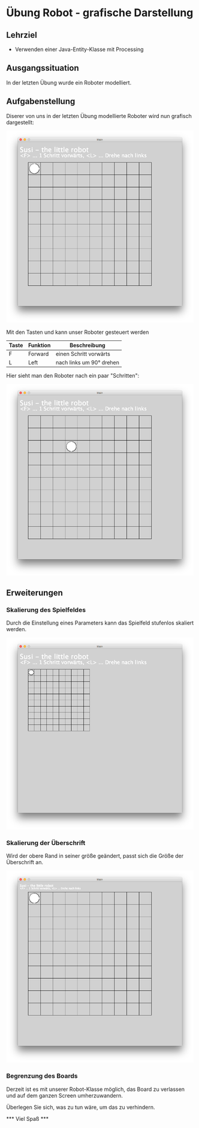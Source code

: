 # Übung Robot - grafische Darstellung

## Lehrziel

- Verwenden einer Java-Entity-Klasse mit Processing 

## Ausgangssituation

In der letzten Übung wurde ein Roboter modelliert.


## Aufgabenstellung

Diserer von uns in der letzten Übung modellierte Roboter wird nun grafisch dargestellt:

<img src="./images/start_screen.png" width="500" />

Mit den Tasten <F> und  <L> kann unser Roboter gesteuert werden

Taste | Funktion | Beschreibung
--- | --- | ---
F | Forward | einen Schritt vorwärts
L | Left | nach links um 90° drehen 

Hier sieht man den Roboter nach ein paar "Schritten":

<img src="./images/action_screen.png" width="500" />

## Erweiterungen

### Skalierung des Spielfeldes

Durch die Einstellung eines Parameters kann das Spielfeld stufenlos skaliert werden.

<img src="./images/small_board.png" width="500" />

### Skalierung der Überschrift

Wird der obere Rand in seiner größe geändert, passt sich die Größe der Überschrift an.

<img src="./images/small_header.png" width="500" />

### Begrenzung des Boards

Derzeit ist es mit unserer Robot-Klasse möglich, das Board zu verlassen und auf dem ganzen Screen umherzuwandern. 

Überlegen Sie sich, was zu tun wäre, um das zu verhindern.


*** Viel Spaß ***
